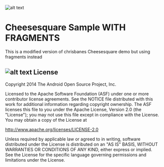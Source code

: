 ![alt text](https://raw.githubusercontent.com/chrisbanes/cheesesquare/master/art/icon.png)

Cheesesquare Sample WITH FRAGMENTS
===================================
This is a modified version of chrisbanes Cheesesquare demo but using fragments instead

![alt text](https://raw.githubusercontent.com/OliWheeler/CheeseSquareFragment/master/art/cheesesquare_fragments.gif)
License
-------

Copyright 2014 The Android Open Source Project, Inc.

Licensed to the Apache Software Foundation (ASF) under one or more contributor
license agreements.  See the NOTICE file distributed with this work for
additional information regarding copyright ownership.  The ASF licenses this
file to you under the Apache License, Version 2.0 (the "License"); you may not
use this file except in compliance with the License.  You may obtain a copy of
the License at

http://www.apache.org/licenses/LICENSE-2.0

Unless required by applicable law or agreed to in writing, software
distributed under the License is distributed on an "AS IS" BASIS, WITHOUT
WARRANTIES OR CONDITIONS OF ANY KIND, either express or implied.  See the
License for the specific language governing permissions and limitations under
the License.
